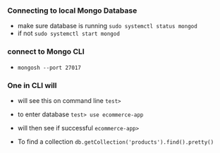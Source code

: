 ### Connecting to local Mongo Database
- make sure database is running
    `sudo systemctl status mongod`
- if not `sudo systemctl start mongod`

### connect to Mongo CLI
- `mongosh --port 27017`

### One in CLI will
- will see this on command line
`test>    `

- to enter database
`test> use ecommerce-app`
- will then see if successful
`ecommerce-app>   `

- To find a collection
`db.getCollection('products').find().pretty()`